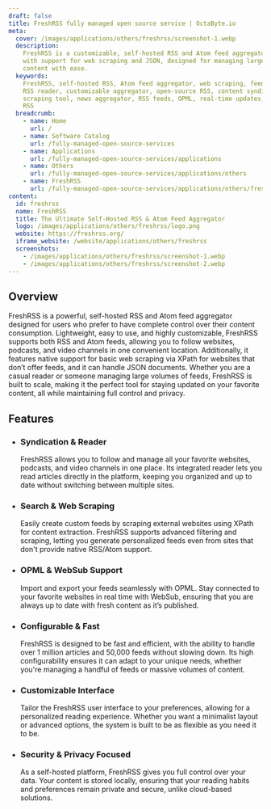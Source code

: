 ```yaml
---
draft: false
title: FreshRSS fully managed open source service | OctaByte.io
meta:
  cover: /images/applications/others/freshrss/screenshot-1.webp
  description:
    FreshRSS is a customizable, self-hosted RSS and Atom feed aggregator
    with support for web scraping and JSON, designed for managing large volumes of
    content with ease.
  keywords:
    FreshRSS, self-hosted RSS, Atom feed aggregator, web scraping, feed management,
    RSS reader, customizable aggregator, open-source RSS, content syndication, web
    scraping tool, news aggregator, RSS feeds, OPML, real-time updates, lightweight
    RSS
  breadcrumb:
    - name: Home
      url: /
    - name: Software Catalog
      url: /fully-managed-open-source-services
    - name: Applications
      url: /fully-managed-open-source-services/applications
    - name: Others
      url: /fully-managed-open-source-services/applications/others
    - name: FreshRSS
      url: /fully-managed-open-source-services/applications/others/freshrss
content:
  id: freshrss
  name: FreshRSS
  title: The Ultimate Self-Hosted RSS & Atom Feed Aggregator
  logo: /images/applications/others/freshrss/logo.png
  website: https://freshrss.org/
  iframe_website: /website/applications/others/freshrss
  screenshots:
    - /images/applications/others/freshrss/screenshot-1.webp
    - /images/applications/others/freshrss/screenshot-2.webp
---
```


## Overview

FreshRSS is a powerful, self-hosted RSS and Atom feed aggregator designed for users who prefer to have complete control over their content consumption. Lightweight, easy to use, and highly customizable, FreshRSS supports both RSS and Atom feeds, allowing you to follow websites, podcasts, and video channels in one convenient location. Additionally, it features native support for basic web scraping via XPath for websites that don’t offer feeds, and it can handle JSON documents. Whether you are a casual reader or someone managing large volumes of feeds, FreshRSS is built to scale, making it the perfect tool for staying updated on your favorite content, all while maintaining full control and privacy.

## Features

- ### Syndication & Reader

  FreshRSS allows you to follow and manage all your favorite websites, podcasts, and video channels in one place. Its integrated reader lets you read articles directly in the platform, keeping you organized and up to date without switching between multiple sites.

- ### Search & Web Scraping

  Easily create custom feeds by scraping external websites using XPath for content extraction. FreshRSS supports advanced filtering and scraping, letting you generate personalized feeds even from sites that don't provide native RSS/Atom support.

- ### OPML & WebSub Support

  Import and export your feeds seamlessly with OPML. Stay connected to your favorite websites in real time with WebSub, ensuring that you are always up to date with fresh content as it’s published.

- ### Configurable & Fast

  FreshRSS is designed to be fast and efficient, with the ability to handle over 1 million articles and 50,000 feeds without slowing down. Its high configurability ensures it can adapt to your unique needs, whether you're managing a handful of feeds or massive volumes of content.

- ### Customizable Interface

  Tailor the FreshRSS user interface to your preferences, allowing for a personalized reading experience. Whether you want a minimalist layout or advanced options, the system is built to be as flexible as you need it to be.

- ### Security & Privacy Focused

  As a self-hosted platform, FreshRSS gives you full control over your data. Your content is stored locally, ensuring that your reading habits and preferences remain private and secure, unlike cloud-based solutions.
